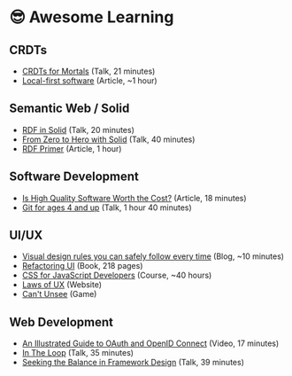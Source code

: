 # 😎 Awesome Learning

## CRDTs

- [CRDTs for Mortals](https://www.youtube.com/watch?v=DEcwa68f-jY) (Talk, 21 minutes)
- [Local-first software](https://www.inkandswitch.com/local-first/) (Article, ~1 hour)

## Semantic Web / Solid

- [RDF in Solid](https://youtu.be/FEPabu0_3z0?si=EPEHOnakEb9s0dWs&t=966) (Talk, 20 minutes)
- [From Zero to Hero with Solid](https://www.youtube.com/watch?v=kPzhykRVDuI) (Talk, 40 minutes)
- [RDF Primer](https://www.w3.org/TR/rdf-primer/) (Article, 1 hour)

## Software Development

- [Is High Quality Software Worth the Cost?](https://www.martinfowler.com/articles/is-quality-worth-cost.html) (Article, 18 minutes)
- [Git for ages 4 and up](https://www.youtube.com/watch?v=1ffBJ4sVUb4) (Talk, 1 hour 40 minutes)

## UI/UX

- [Visual design rules you can safely follow every time](https://anthonyhobday.com/sideprojects/saferules/) (Blog, ~10 minutes)
- [Refactoring UI](https://www.refactoringui.com/) (Book, 218 pages)
- [CSS for JavaScript Developers](https://css-for-js.dev/) (Course, ~40 hours)
- [Laws of UX](https://lawsofux.com/) (Website)
- [Can't Unsee](https://cantunsee.space/) (Game)

## Web Development

- [An Illustrated Guide to OAuth and OpenID Connect](https://www.youtube.com/watch?v=t18YB3xDfXI) (Video, 17 minutes)
- [In The Loop](https://www.youtube.com/watch?v=cCOL7MC4Pl0) (Talk, 35 minutes)
- [Seeking the Balance in Framework Design](https://www.youtube.com/watch?v=ANtSWq-zI0s) (Talk, 39 minutes)
